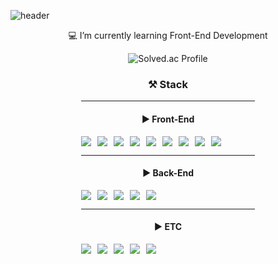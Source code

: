![header](https://capsule-render.vercel.app/api?type=waving&color=gradient&customColorList=10&height=200&text=Minhyuk's%20GITHUB&fontSize=50&animation=twinkling)

<div align=center>
  <!-- 왼쪽 소개 및 solved.ac 영역 -->
  <div align=center>
    <p>💻 I’m currently learning Front-End Development</p>
    <img src="http://mazassumnida.wtf/api/v2/generate_badge?boj=labcs" alt="Solved.ac Profile" style="max-width: 150px; height: auto;"/>
  </div>
  
  <!-- 오른쪽 Stack 영역 -->
  <div style="max-width: 55%;" align=center>
    <h3 style="max-width: 50%">⚒️ Stack</h3>
    <hr/>
    <h4>▶️ Front-End</h4>
    <div style="display: flex; flex-wrap: wrap; gap: 10px;">
      <img src="https://img.shields.io/badge/HTML5-E34F26?style=flat-square&logo=html5&logoColor=white"/>
      <img src="https://img.shields.io/badge/CSS3-1572B6?style=flat-square&logo=css3&logoColor=white"/>
      <img src="https://img.shields.io/badge/JavaScript-F7DF1E?style=flat-square&logo=javascript&logoColor=black"/>
      <img src="https://img.shields.io/badge/React-61DAFB?style=flat-square&logo=React&logoColor=black"/>
      <img src="https://img.shields.io/badge/Typescript-3178C6?style=flat-square&logo=Typescript&logoColor=white"/>
      <img src="https://img.shields.io/badge/Next.js-000000?style=flat-square&logo=Next.js&logoColor=white"/>
      <img src="https://img.shields.io/badge/Tailwind CSS-06B6D4?style=flat-square&logo=Tailwind CSS&logoColor=white"/>
      <img src="https://img.shields.io/badge/Bootstrap-7952B3?style=flat-square&logo=bootstrap&logoColor=white"/>
      <img src="https://img.shields.io/badge/styled components-DB7093?style=flat-square&logo=styled-components&logoColor=white"/>
    </div>
    <hr/>
    <h4>▶️ Back-End</h4>
    <div style="display: flex; flex-wrap: wrap; gap: 10px;">
      <img src="https://img.shields.io/badge/Node.js-339933?style=flat-square&logo=Node.js&logoColor=white"/>
      <img src="https://img.shields.io/badge/Express-000000?style=flat-square&logo=Express&logoColor=white"/>
      <img src="https://img.shields.io/badge/MongoDB-47A248?style=flat-square&logo=MongoDB&logoColor=white"/>
      <img src="https://img.shields.io/badge/MySQL-4479A1?style=flat-square&logo=MySQL&logoColor=white"/>
      <img src="https://img.shields.io/badge/Python-3776AB?style=flat-square&logo=Python&logoColor=white"/>
    </div>
    <hr/>
    <h4>▶️ ETC</h4>
    <div style="display: flex; flex-wrap: wrap; gap: 10px;">
      <img src="https://img.shields.io/badge/Heroku-430098?style=flat-square&logo=Heroku&logoColor=white"/>
      <img src="https://img.shields.io/badge/Vercel-000000?style=flat-square&logo=Vercel&logoColor=white"/>
      <img src="https://img.shields.io/badge/Visual Studio Code-007ACC?style=flat-square&logo=Visual Studio Code&logoColor=white"/>
      <img src="https://img.shields.io/badge/Postman-FF6C37?style=flat-square&logo=Postman&logoColor=white"/>
      <img src="https://img.shields.io/badge/Git-F05032?style=flat-square&logo=git&logoColor=white"/>
    </div>
  </div>
</div>
